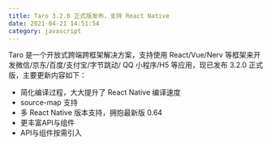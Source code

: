 ```yaml
---
title: Taro 3.2.0 正式版发布，支持 React Native
date: 2021-04-21 14:51:54
category: javascript
---
```

Taro 是一个开放式跨端跨框架解决方案，支持使用 React/Vue/Nerv 等框架来开发微信/京东/百度/支付宝/字节跳动/ QQ 小程序/H5 等应用，现已发布 3.2.0 正式版，主要更新内容如下：

- 简化编译过程，大大提升了 React Native 编译速度
- source-map 支持
- 多 React Native 版本支持，拥抱最新版 0.64
- 更丰富API与组件
- API与组件按需引入